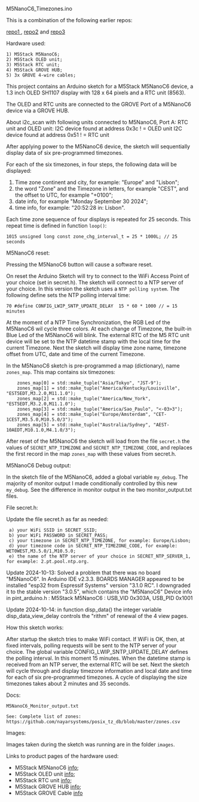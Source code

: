 M5NanoC6_Timezones.ino

This is a combination of the following earlier repos:

[repo1 ](https://github.com/PaulskPt/M5Stack_Atom_Matrix_Timezones),
[repo2](https://github.com/PaulskPt/M5Stack_M5Atom_EchoSPKR) and 
[repo3](https://github.com/PaulskPt/M5Dial_Timezones_and_beep_cmd_to_M5AtomEcho)


Hardware used:

    1) M5Stack M5NanoC6;
    2) M5Stack OLED unit;
    3) M5Stack RTC unit;
    4) M5Stack GROVE HUB;
    5) 3x GROVE 4-wire cables;
   
This project contains an Arduino sketch for a M5Stack M5NanoC6 device, a 1.3 inch OLED SH1107 display with 128 x 64 pixels and a RTC unit (8563).
 
The OLED and RTC units are connected to the GROVE Port of a M5NanoC6 device via a GROVE HUB.

About i2c_scan with following units connected to M5NanoC6, Port A: RTC unit and OLED unit:
I2C device found at address 0x3c !  = OLED unit
I2C device found at address 0x51 !  = RTC unit

After applying power to the M5NanoC6 device, the sketch will sequentially display data of six pre-programmed timezones.

For each of the six timezones, in four steps, the following data will be displayed:
   1) Time zone continent and city, for example: "Europe" and "Lisbon"; 
   2) the word "Zone" and the Timezone in letters, for example "CEST", and the offset to UTC, for example "+0100";
   3) date info, for example "Monday September 30 2024"; 
   4) time info, for example: "20:52:28 in: Lisbon".

Each time zone sequence of four displays is repeated for 25 seconds. This repeat time is defined in function ```loop()```:

```
1015 unsigned long const zone_chg_interval_t = 25 * 1000L; // 25 seconds
```
M5NanoC6 reset:

Pressing the M5NanoC6 button will cause a software reset.

On reset the Arduino Sketch will try to connect to the WiFi Access Point of your choice (set in secret.h). 
The sketch will connect to a NTP server of your choice. In this version the sketch uses a ```NTP polling system```. 
The following define sets the NTP polling interval time:

```
70 #define CONFIG_LWIP_SNTP_UPDATE_DELAY  15 * 60 * 1000 // = 15 minutes
```

At the moment of a NTP Time Synchronization, the RGB Led of the M5NanoC6 wil cycle three colors.
At each change of Timezone, the built-in Blue Led of the M5NanoC6 will blink.
The external RTC of the M5 RTC unit device will be set to the NTP datetime stamp with the local time for the current Timezone.
Next the sketch will display time zone name, timezone offset from UTC, date and time of the current Timezone.

In the M5NanoC6 sketch is pre-programmed a map (dictionary), name ```zones_map```. This map contains six timezones:

```
    zones_map[0] = std::make_tuple("Asia/Tokyo", "JST-9");
    zones_map[1] = std::make_tuple("America/Kentucky/Louisville", "EST5EDT,M3.2.0,M11.1.0");
    zones_map[2] = std::make_tuple("America/New_York", "EST5EDT,M3.2.0,M11.1.0");
    zones_map[3] = std::make_tuple("America/Sao_Paulo", "<-03>3");
    zones_map[4] = std::make_tuple("Europe/Amsterdam", "CET-1CEST,M3.5.0,M10.5.0/3");
    zones_map[5] = std::make_tuple("Australia/Sydney", "AEST-10AEDT,M10.1.0,M4.1.0/3");
```

 After reset of the M5NanoC6 the sketch will load from the file ```secret.h``` the values of ```SECRET_NTP_TIMEZONE``` and ```SECRET_NTP_TIMEZONE_CODE```, 
 and replaces the first record in the map ```zones_map``` with these values from secret.h.

M5NanoC6 Debug output:

In the sketch file of the M5NanoC6, added a global variable ```my_debug```. The majority of monitor output I made conditionally controlled by this new ```my_debug```.
See the difference in monitor output in the two monitor_output.txt files.

File secret.h:

Update the file secret.h as far as needed:
```
 a) your WiFi SSID in SECRET_SSID;
 b) your WiFi PASSWORD in SECRET_PASS;
 c) your timezone in SECRET_NTP_TIMEZONE, for example: Europe/Lisbon;
 d) your timezone code in SECRET_NTP_TIMEZONE_CODE, for example: WET0WEST,M3.5.0/1,M10.5.0;
 e) the name of the NTP server of your choice in SECRET_NTP_SERVER_1, for example: 2.pt.pool.ntp.org.
```

Update 2024-10-13: Solved a problem that there was no board "M5NanoC6". In Arduino IDE v2.3.3. BOARDS MANAGER
appeared to be installed "esp32 from Espressif Systems" version "3.1.0 RC". 
I downgraded it to the stable version "3.0.5", which contains the "M5NanoC6"
Device info in pint_arduino.h : M5Stack M5NanoC6 : USB_VID 0x303A, USB_PID 0x1001

Update 2024-10-14: in function disp_data() the integer variable disp_data_view_delay controls the "rithm" of renewal of the 4 view pages.

How this sketch works:

After startup the sketch tries to make WiFi contact. If WiFi is OK, then, at fixed intervals, polling requests will be sent to the NTP server of your choice.
The global variable CONFIG_LWIP_SNTP_UPDATE_DELAY defines the polling interval. In this moment 15 minutes.
When the datetime stamp is received from an NTP server, the external RTC will be set. Next the sketch will cycle through and
display timezone information and local date and time for each of six pre-programmed timezones.
A cycle of displaying the size timezones takes about 2 minutes and 35 seconds.

Docs:

```
M5NanoC6_Monitor_output.txt

See: Complete list of zones: https://github.com/nayarsystems/posix_tz_db/blob/master/zones.csv

```

Images: 

Images taken during the sketch was running are in the folder ```images```.

Links to product pages of the hardware used:

- M5Stack M5NanoC6    [info](https://shop.m5stack.com/products/m5stack-nanoc6-dev-kit);
- M5Stack OLED unit   [info](https://shop.m5stack.com/products/oled-unit-1-3-128-64-display);
- M5Stack RTC  unit   [info](https://shop.m5stack.com/products/real-time-clock-rtc-unit-hym8563);
- M5Stack GROVE HUB   [info](https://shop.m5stack.com/products/mini-hub-module);
- M5Stack GROVE Cable [info](https://shop.m5stack.com/products/4pin-buckled-grove-cable)
